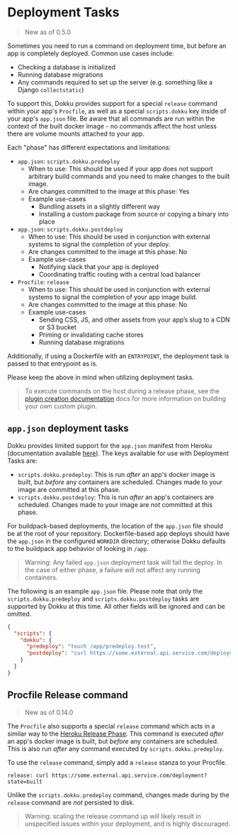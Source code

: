 # Deployment Tasks

> New as of 0.5.0

Sometimes you need to run a command on deployment time, but before an app is completely deployed. Common use cases include:

* Checking a database is initialized
* Running database migrations
* Any commands required to set up the server (e.g. something like a Django `collectstatic`)

To support this, Dokku provides support for a special `release` command within your app's `Procfile`, as well as a special `scripts.dokku` key inside of your app's `app.json` file. Be aware that all commands are run within the context of the built docker image - no commands affect the host unless there are volume mounts attached to your app.

Each "phase" has different expectations and limitations:

- `app.json`: `scripts.dokku.predeploy`
    - When to use: This should be used if your app does not support arbitrary build commands and you need to make changes to the built image.
    - Are changes committed to the image at this phase: Yes
    - Example use-cases
        - Bundling assets in a slightly different way
        - Installing a custom package from source or copying a binary into place
- `app.json`: `scripts.dokku.postdeploy`
    - When to use: This should be used in conjunction with external systems to signal the completion of your deploy.
    - Are changes committed to the image at this phase: No
    - Example use-cases
        - Notifying slack that your app is deployed
        - Coordinating traffic routing with a central load balancer
- `Procfile`: `release`
    - When to use: This should be used in conjunction with external systems to signal the completion of your app image build.
    - Are changes committed to the image at this phase: No
    - Example use-cases
        - Sending CSS, JS, and other assets from your app’s slug to a CDN or S3 bucket
        - Priming or invalidating cache stores
        - Running database migrations

Additionally, if using a Dockerfile with an `ENTRYPOINT`, the deployment task is passed to that entrypoint as is.

Please keep the above in mind when utilizing deployment tasks.

> To execute commands on the host during a release phase, see the [plugin creation documentation](/docs/development/plugin-creation.md) docs for more information on building your own custom plugin.

## `app.json` deployment tasks

Dokku provides limited support for the `app.json` manifest from Heroku (documentation available [here](https://devcenter.heroku.com/articles/app-json-schema)). The keys available for use with Deployment Tasks are:

- `scripts.dokku.predeploy`: This is run _after_ an app's docker image is built, but _before_ any containers are scheduled. Changes made to your image are committed at this phase.
- `scripts.dokku.postdeploy`: This is run _after_ an app's containers are scheduled. Changes made to your image are *not* committed at this phase.

For buildpack-based deployments, the location of the `app.json` file should be at the root of your repository. Dockerfile-based app deploys should have the `app.json` in the configured `WORKDIR` directory; otherwise Dokku defaults to the buildpack app behavior of looking in `/app`.

> Warning: Any failed `app.json` deployment task will fail the deploy. In the case of either phase, a failure will not affect any running containers.

The following is an example `app.json` file. Please note that only the `scripts.dokku.predeploy` and `scripts.dokku.postdeploy` tasks are supported by Dokku at this time. All other fields will be ignored and can be omitted.

```json
{
  "scripts": {
    "dokku": {
      "predeploy": "touch /app/predeploy.test",
      "postdeploy": "curl https://some.external.api.service.com/deployment?state=success"
    }
  }
}
```

## Procfile Release command

> New as of 0.14.0

The `Procfile` also supports a special `release` command which acts in a similar way to the [Heroku Release Phase](https://devcenter.heroku.com/articles/release-phase). This command is executed _after_ an app's docker image is built, but _before_ any containers are scheduled. This is also run _after_ any command executed by `scripts.dokku.predeploy`.

To use the `release` command, simply add a `release` stanza to your Procfile.

```Procfile
release: curl https://some.external.api.service.com/deployment?state=built
```

Unlike the `scripts.dokku.predeploy` command, changes made during by the `release` command are *not* persisted to disk.

> Warning: scaling the release command up will likely result in unspecified issues within your deployment, and is highly discouraged.
